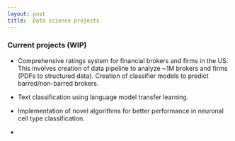 ```yaml
---
layout: post
title:  Data science projects
---
```

### Current projects (WIP)
- Comprehensive ratings system for financial brokers and firms in the US.  This involves creation of data pipeline to analyze ~1M brokers and firms (PDFs to structured data).  Creation of classifier models to predict barred/non-barred brokers.

- Text classification using language model transfer learning.  

- Implementation of novel algorithms for better performance in neuronal cell type classification.  

-
